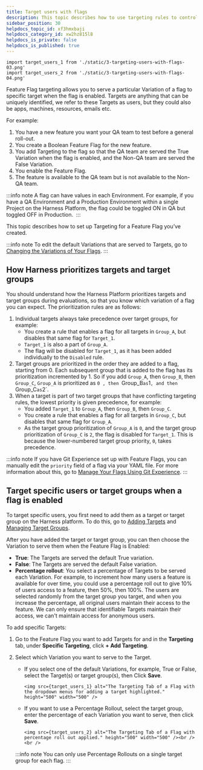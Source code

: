 ```yaml
---
title: Target users with flags
description: This topic describes how to use targeting rules to control variations that you want to serve to your users.
sidebar_position: 30
helpdocs_topic_id: xf3hmxbaji
helpdocs_category_id: xw2hz815l8
helpdocs_is_private: false
helpdocs_is_published: true
---
```


```mdx-code-block
import target_users_1 from './static/3-targeting-users-with-flags-03.png'
import target_users_2 from './static/3-targeting-users-with-flags-04.png' 
```

Feature Flag targeting allows you to serve a particular Variation of a flag to specific target when the flag is enabled. Targets are anything that can be uniquely identified, we refer to these Targets as users, but they could also be apps, machines, resources, emails etc. 

For example:

1. You have a new feature you want your QA team to test before a general roll-out.
2. You create a Boolean Feature Flag for the new feature.
3. You add Targeting to the flag so that the QA team are served the True Variation when the flag is enabled, and the Non-QA team are served the False Variation.
4. You enable the Feature Flag.
5. The feature is available to the QA team but is not available to the Non-QA team.

:::info note
 A flag can have values in each Environment. For example, if you have a QA Environment and a Production Environment within a single Project on the Harness Platform, the flag could be toggled ON in QA but toggled OFF in Production. 
:::

This topic describes how to set up Targeting for a Feature Flag you’ve created. 

:::info note
 To edit the default Variations that are served to Targets, go to [Changing the Variations of Your Flags](../update-feature-flags/manage-variations.md).
:::

## How Harness prioritizes targets and target groups

You should understand how the Harness Platform prioritizes targets and target groups during evaluations, so that you know which variation of a flag you can expect. The prioritization rules are as follows: 

1. Individual targets always take precedence over target groups, for example:
   - You create a rule that enables a flag for all targets in `Group_A`, but disables that same flag for `Target_1`.
   - `Target_1` is also a part of `Group_A`.
   - The flag will be disabled for `Target_1`, as it has been added individually to the `Disabled` rule. 
2. Target groups are prioritized in the order they are added to a flag, starting from 0. Each subsequent group that is added to the flag has its prioritization incremented by 1. So if you add `Group_A`, then `Group_B`, then `Group_C`, `Group_A` is prioritized as `0 , then `Group_B` as `1`, and then `Group_C` as `2`.
3. When a target is part of two target groups that have conflicting targeting rules, the lowest priority is given precedence, for example:
   - You added `Target_1` to `Group_A`, then `Group_B`, then `Group_C`.
   - You create a rule that enables a flag for all targets in `Group_C`, but disables that same flag for `Group_A`. 
   - As the target group prioritization of `Group_A` is `0`, and the target group prioritization of `Group_C` is `2`, the flag is disabled for `Target_1`. This is because the lower-numbered target group priority, `0`, takes precedence. 

:::info note
If you have Git Experience set up with Feature Flags, you can manually edit the `priority` field of a flag via your YAML file. For more information about this, go to [Manage Your Flags Using Git Experience](../../manage-featureflags-in-git-repos.md).
:::

## Target specific users or target groups when a flag is enabled

To target specific users, you first need to add them as a target or target group on the Harness platform. To do this, go to [Adding Targets](add-targets.md) and [Managing Target Groups](add-target-groups.md). 

After you have added the target or target group, you can then choose the Variation to serve them when the Feature Flag is Enabled:

* **True**: The Targets are served the default True variation.
* **False**: The Targets are served the default False variation.
* **Percentage rollout**: You select a percentage of Targets to be served each Variation. For example, to increment how many users a feature is available for over time, you could use a percentage roll out to give 10% of users access to a feature, then 50%, then 100%. The users are selected randomly from the target group you target, and when you increase the percentage, all original users maintain their access to the feature. We can only ensure that identifiable Targets maintain their access, we can't maintain access for anonymous users.

To add specific Targets: 

1. Go to the Feature Flag you want to add Targets for and in the **Targeting** tab, under **Specific Targeting**, click **+ Add Targeting**.
2. Select which Variation you want to serve to the Target.

   * If you select one of the default Variations, for example, True or False, select the Target(s) or target group(s), then Click **Save**.

      ```mdx-code-block
      <img src={target_users_1} alt="The Targeting Tab of a Flag with the dropdown menus for adding a target highlighted." height="500" width="500" />
      ```

   * If you want to use a Percentage Rollout, select the target group, enter the percentage of each Variation you want to serve, then click **Save**.

      ```mdx-code-block
      <img src={target_users_2} alt="The Targeting Tab of a Flag with percentage roll out applied." height="500" width="500" /><br /><br />
      ```

   :::info note
   You can only use Percentage Rollouts on a single target group for each flag.
   :::

